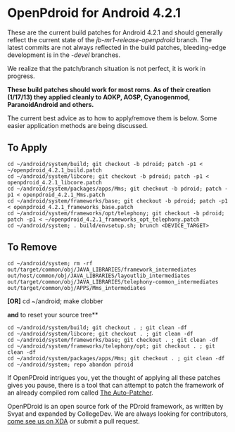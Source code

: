 OpenPdroid for Android 4.2.1
===============================


These are the current build patches for Android 4.2.1 and should generally reflect the
current state
 of the _jb-mr1-release-openpdroid_ branch.
The latest commits are not always reflected in the build patches, bleeding-edge development is in the _-devel_ branches.

We realize that the patch/branch situation is not perfect, it is work in progress.

__These build patches should work for most roms. As of their creation (1/17/13) they applied cleanly to AOKP, AOSP, Cyanogenmod, ParanoidAndroid and others.__

The current best advice as to how to apply/remove them is below. Some easier application
methods are being discussed.

To Apply
--------------
	cd ~/android/system/build; git checkout -b pdroid; patch -p1 < ~/openpdroid_4.2.1_build.patch
	cd ~/android/system/libcore; git checkout -b pdroid; patch -p1 < openpdroid_4.2.1_libcore.patch
	cd ~/android/system/packages/apps/Mms; git checkout -b pdroid; patch -p1 < openpdroid_4.2.1_Mms.patch
	cd ~/android/system/frameworks/base; git checkout -b pdroid; patch -p1 < openpdroid_4.2.1_frameworks_base.patch
	cd ~/android/system/frameworks/opt/telephony; git checkout -b pdroid; patch -p1 < ~/openpdroid_4.2.1_frameworks_opt_telephony.patch
	cd ~/android/system; . build/envsetup.sh; brunch <DEVICE_TARGET>


To Remove
--------------
	cd ~/android/system; rm -rf out/target/common/obj/JAVA_LIBRARIES/framework_intermediates out/host/common/obj/JAVA_LIBRARIES/layoutlib_intermediates out/target/common/obj/JAVA_LIBRARIES/telephony-common_intermediates out/target/common/obj/APPS/Mms_intermediates

**[OR]** 	cd ~/android; make clobber

**and** to reset your source tree**

	cd ~/android/system/build; git checkout . ; git clean -df
	cd ~/android/system/libcore; git checkout . ; git clean -df
	cd ~/android/system/frameworks/base; git checkout . ; git clean -df
	cd ~/android/system/frameworks/telephony/opt; git checkout . ; git clean -df
	cd ~/android/system/packages/apps/Mms; git checkout . ; git clean -df
	cd ~/android/system; repo abandon pdroid

If OpenPDroid intrigues you, yet the thought of applying all these patches gives you
pause, there is a tool that can attempt to patch the framework of an already compiled
rom called [The Auto-Patcher](http://forum.xda-developers.com/showthread.php?p=32155918#post32155918). 


OpenPDroid is an open source fork of the PDroid framework, as written by Svyat and expanded by CollegeDev. We are always looking for contributors, [come see us on XDA](http://forum.xda-developers.com/showthread.php?t=2098156) or submit a pull request.
